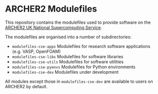 # ARCHER2 Modulefiles

This repository contains the modulefiles used to provide software
on the [ARCHER2 UK National Supercomputing Service](https://www.archer2.ac.uk).

The modulefiles are organised into a number of subdirectories:

  - `modulefiles-cse-apps` Modulefiles for research software
    applications (e.g. VASP, OpenFOAM)
  - `modulefiles-cse-libs` Modulefiles for software libraries
  - `modulefiles-cse-utils` Modulefiles for software utilities
  - `modulefiles-cse-pyenvs` Modulefiles for Python environments
  - `modulefiles-cse-dev` Modulefiles under development

All modules except those in `modulefiles-cse-dev` are available to
users on ARCHER2 by default.

